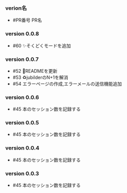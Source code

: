 ### verion名
  - #PR番号 PR名

### version 0.0.8
  - #60 :sparkles:そくどくモードを追加

### version 0.0.7
  - #52 :art:READMEを更新
  - #53 :recycle:jubilderのN+1を解消
  - #54 エラーページの作成,エラーメールの送信機能追加

### version 0.0.6
  - #45 本のセッション数を記録する

### version 0.0.5
  - #45 本のセッション数を記録する

### version 0.0.4
  - #45 本のセッション数を記録する

### version 0.0.3
  - #45 本のセッション数を記録する
